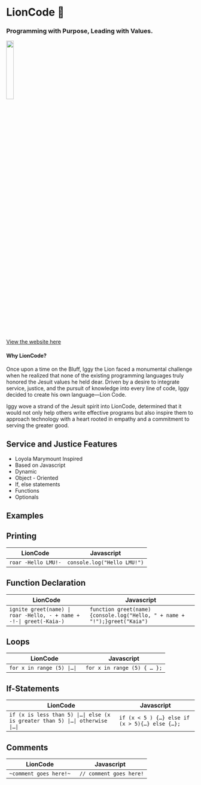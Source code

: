 # LionCode 🦁
### Programming with Purpose, Leading with Values.
<img src="https://github.com/user-attachments/assets/d1a15484-2627-474b-b59e-856d8b4c8594" width=20% height=20%>

[View the website here](https://natashac477.github.io/Lion-Code/)

#### Why LionCode?
Once upon a time on the Bluff, Iggy the Lion faced a monumental challenge when he realized that none of the existing programming languages truly honored the Jesuit values he held dear. Driven by a desire to integrate service, justice, and the pursuit of knowledge into every line of code, Iggy decided to create his own language—Lion Code. 

Iggy wove a strand of the Jesuit spirit into LionCode, determined that it would not only help others write effective programs but also inspire them to approach technology with a heart rooted in empathy and a commitment to serving the greater good.

## Service and Justice Features 
- Loyola Marymount Inspired  
- Based on Javascript
- Dynamic
- Object - Oriented
- If, else statements
- Functions
- Optionals

## Examples

## Printing

| LionCode | Javascript |
| --- | --- |
| ``` roar -Hello LMU!- ``` | ```console.log("Hello LMU!")```| 

## Function Declaration 

| LionCode | Javascript  |
| --- | --- |
| ```ignite greet(name) \| roar -Hello, - + name + -!-\| greet(-Kaia-)``` |```function greet(name) {console.log("Hello, " + name + "!");}greet("Kaia")```|
## Loops 

| LionCode | Javascript |
| --- | --- |
| ```for x in range (5) \|…\| ```  |```for x in range (5) { … };```

## If-Statements 
| LionCode | Javascript |
| --- | --- |
| ```if (x is less than 5) \|…\| else (x is greater than 5) \|…\| otherwise \|…\| ``` | ```if (x < 5 ) {…} else if (x > 5){…} else {…};```|


##  Comments 
| LionCode | Javascript |
| --- | --- |
| ``` ~comment goes here!~ ``` | ``` // comment goes here!```|



